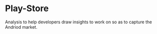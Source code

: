 # Play-Store
Analysis to help  developers draw insights to work on so as to capture the Andriod market.
